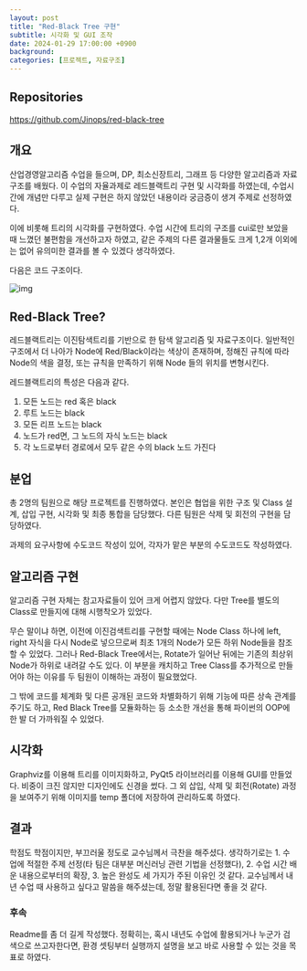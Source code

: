 ```yaml
---
layout: post
title: "Red-Black Tree 구현"
subtitle: 시각화 및 GUI 조작
date: 2024-01-29 17:00:00 +0900
background: 
categories: [프로젝트, 자료구조]
---
```


## Repositories
https://github.com/Jinops/red-black-tree

## 개요
산업경영알고리즘 수업을 들으며, DP, 최소신장트리, 그래프 등 다양한 알고리즘과 자료구조를 배웠다. 이 수업의 자율과제로 레드블랙트리 구현 및 시각화를 하였는데, 수업시간에 개념만 다루고 실제 구현은 하지 않았던 내용이라 궁금증이 생겨 주제로 선정하였다.

이에 비롯해 트리의 시각화를 구현하였다. 수업 시간에 트리의 구조를 cui로만 보았을 때 느꼈던 불편함을 개선하고자 하였고, 같은 주제의 다른 결과물들도 크게 1,2개 이외에는 없어 유의미한 결과를 볼 수 있겠다 생각하였다.

다음은 코드 구조이다.

![img](https://github.com/Jinops/red-black-tree/blob/main/resources/structure.PNG)

## Red-Black Tree?
레드블랙트리는 이진탐색트리를 기반으로 한 탐색 알고리즘 및 자료구조이다. 일반적인 구조에서 더 나아가 Node에 Red/Black이라는 색상이 존재하며, 정해진 규칙에 따라 Node의 색을 결정, 또는 규칙을 만족하기 위해 Node 들의 위치를 변형시킨다.

레드블랙트리의 특성은 다음과 같다.
1. 모든 노드는 red 혹은 black
2. 루트 노드는 black
3. 모든 리프 노드는 black
4. 노드가 red면, 그 노드의 자식 노드는 black
5. 각 노드로부터 경로에서 모두 같은 수의 black 노드 가진다

## 분업
총 2명의 팀원으로 해당 프로젝트를 진행하였다. 본인은 협업을 위한 구조 및 Class 설계, 삽입 구현, 시각화 및 최종 통합을 담당했다. 다른 팀원은 삭제 및 회전의 구현을 담당하였다.

과제의 요구사항에 수도코드 작성이 있어, 각자가 맡은 부분의 수도코드도 작성하였다.

## 알고리즘 구현
알고리즘 구현 자체는 참고자료들이 있어 크게 어렵지 않았다. 다만 Tree를 별도의 Class로 만들지에 대해 시행착오가 있었다. 

무슨 말이냐 하면, 이전에 이진검색트리를 구현할 때에는 Node Class 하나에 left, right 자식을 다시 Node로 넣으므로써 최초 1개의 Node가 모든 하위 Node들을 참조할 수 있었다. 그러나 Red-Black Tree에서는, Rotate가 일어난 뒤에는 기존의 최상위 Node가 하위로 내려갈 수도 있다. 이 부분을 캐치하고 Tree Class를 추가적으로 만들어야 하는 이유를 두 팀원이 이해하는 과정이 필요했었다.

그 밖에 코드를 체계화 및 다른 공개된 코드와 차별화하기 위해 기능에 따른 상속 관계를 주기도 하고, Red Black Tree를 모듈화하는 등 소소한 개선을 통해 파이썬의 OOP에 한 발 더 가까워질 수 있었다.

## 시각화
Graphviz를 이용해 트리를 이미지화하고, PyQt5 라이브러리를 이용해 GUI를 만들었다. 비중이 크진 않지만 디자인에도 신경을 썼다. 그 외 삽입, 삭제 및 회전(Rotate) 과정을 보여주기 위해 이미지를 temp 폴더에 저장하여 관리하도록 하였다.

## 결과
학점도 학점이지만, 부끄러울 정도로 교수님께서 극찬을 해주셨다. 생각하기로는 1. 수업에 적절한 주제 선정(타 팀은 대부분 머신러닝 관련 기법을 선정했다), 2. 수업 시간 배운 내용으로부터의 확장, 3. 높은 완성도 세 가지가 주된 이유인 것 같다. 교수님께서 내년 수업 때 사용하고 싶다고 말씀을 해주셨는데, 정말 활용된다면 좋을 것 같다.

### 후속
Readme를 좀 더 길게 작성했다. 정확히는, 혹시 내년도 수업에 활용되거나 누군가 검색으로 쓰고자한다면, 환경 셋팅부터 실행까지 설명을 보고 바로 사용할 수 있는 것을 목표로 하였다.

